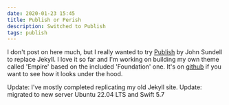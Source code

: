```yaml
---
date: 2020-01-23 15:45
title: Publish or Perish
description: Switched to Publish 
tags: publish
---
```


I don't post on here much, but I really wanted to try  [Publish](https://github.com/johnsundell/publish) by John Sundell to replace Jekyll. I love it so far and I'm working on building my own theme called 'Empire' based on the included 'Foundation' one.  It's on [github](https://github.com/jamiejenkins/jamiejenkins.com) if you want to see how it looks under the hood. 

Update: I've mostly completed replicating my old Jekyll site. 
Update: migrated to new server Ubuntu 22.04 LTS and Swift 5.7